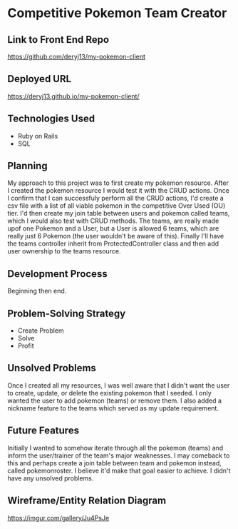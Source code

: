 # Competitive Pokemon Team Creator

## Link to Front End Repo
https://github.com/deryj13/my-pokemon-client

## Deployed URL
https://deryj13.github.io/my-pokemon-client/

## Technologies Used
- Ruby on Rails
- SQL

## Planning

My approach to this project was to first create my pokemon resource. After I
created the pokemon resource I would test it with the CRUD actions. Once I
confirm that I can successfuly perform all the CRUD actions, I'd create a csv
file with a list of all viable pokemon in the competitive Over Used (OU) tier.
I'd then create my join table between users and pokemon called teams, which I
would also test with CRUD methods. The teams, are really made upof one Pokemon
and a User, but a User is allowed 6 teams, which are really just 6 Pokemon
(the user wouldn't be aware of this). Finally I'll have the teams controller
inherit from ProtectedController class and then add user ownership to the teams
resource.

## Development Process
Beginning then end.

## Problem-Solving Strategy
- Create Problem
- Solve
- Profit

## Unsolved Problems

Once I created all my resources, I was well aware that I didn't want the user to create, update, or delete the existing pokemon that I seeded.  I only wanted the
user to add pokemon (teams) or remove them.  I also added a nickname feature to
the teams which served as my update requirement.

## Future Features

Initially I wanted to somehow iterate through all the pokemon
(teams) and inform the user/trainer of the team's major weaknesses. I may
comeback to this and perhaps create a join table between team and pokemon
instead, called pokemonroster.  I believe it'd make that goal easier to achieve.
I didn't have any unsolved problems.

## Wireframe/Entity Relation Diagram
https://imgur.com/gallery/Ju4PsJe
